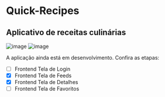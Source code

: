 # Quick-Recipes

## Aplicativo de receitas culinárias

![image](https://user-images.githubusercontent.com/103866712/233215330-cdf92962-1cf4-45ab-9d68-b6d753116cc7.png)
![image](https://user-images.githubusercontent.com/103866712/233215542-3ebff016-b808-4738-b824-f536735e1355.png)

A aplicação ainda está em desenvolvimento. Confira as etapas:

- [ ] Frontend Tela de Login
- [x] Frontend Tela de Feeds
- [x] Frontend Tela de Detalhes
- [ ] Frontend Tela de Favoritos
